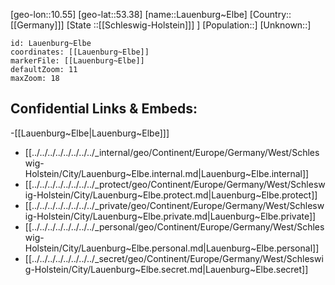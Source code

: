 ﻿---
location: [53.38,10.55]
mapzoom: [7,12] 
mapmarker: city 
type: City
tags:
- geo/City


SpocWebEntityId: 31870
isDeleted: false
confidential: public

---
[geo-lon::10.55]
[geo-lat::53.38]
[name::Lauenburg~Elbe]
[Country::[[Germany]]]
[State ::[[Schleswig-Holstein]]] ]
[Population::]
[Unknown::]


```leaflet
id: Lauenburg~Elbe
coordinates: [[Lauenburg~Elbe]]
markerFile: [[Lauenburg~Elbe]]
defaultZoom: 11 
maxZoom: 18
```


## Confidential Links & Embeds: 
-[[Lauenburg~Elbe|Lauenburg~Elbe]]] 
- [[../../../../../../../../_internal/geo/Continent/Europe/Germany/West/Schleswig-Holstein/City/Lauenburg~Elbe.internal.md|Lauenburg~Elbe.internal]] 
- [[../../../../../../../../_protect/geo/Continent/Europe/Germany/West/Schleswig-Holstein/City/Lauenburg~Elbe.protect.md|Lauenburg~Elbe.protect]] 
- [[../../../../../../../../_private/geo/Continent/Europe/Germany/West/Schleswig-Holstein/City/Lauenburg~Elbe.private.md|Lauenburg~Elbe.private]] 
- [[../../../../../../../../_personal/geo/Continent/Europe/Germany/West/Schleswig-Holstein/City/Lauenburg~Elbe.personal.md|Lauenburg~Elbe.personal]] 
- [[../../../../../../../../_secret/geo/Continent/Europe/Germany/West/Schleswig-Holstein/City/Lauenburg~Elbe.secret.md|Lauenburg~Elbe.secret]] 
